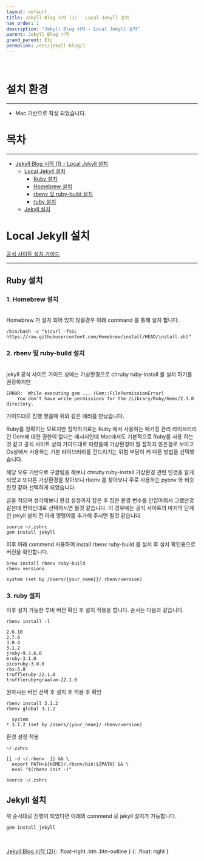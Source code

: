 ```yaml
---
layout: default
title: Jekyll Blog 시작 (1) - Local Jekyll 설치
nav_order: 1
description: "Jekyll Blog 시작 - Local Jekyll 설치"
parent: Jekyll Blog 시작
grand_parent: Etc
permalink: /etc/jekyll-blog/1
---
```


<br>

# 설치 환경

---
 - Mac 기반으로 작성 되었습니다.



# 목차

---
 - [Jekyll Blog 시작 (1) - Local Jekyll 설치](/etc/jekyll-blog/1)
   - [Local Jekyll 설치](/etc/jekyll-blog/1#local-jekyll-설치)
      - [Ruby 설치](/etc/jekyll-blog/1#ruby-설치)
      - [Homebrew 설치](/etc/jekyll-blog/1#1-homebrew-설치)
      - [rbenv 및 ruby-build 설치](/etc/jekyll-blog/1#2-rbenv-및-ruby-build-설치)
      - [ruby 설치](/etc/jekyll-blog/1#3-ruby-설치)
   - [Jekyll 설치](/etc/jekyll-blog/1#jeykill-설치)

# Local Jekyll 설치 
[공식 사이트 설치 가이드](https://jekyllrb.com/docs/installation/macos/)

---

## Ruby 설치

### 1. Homebrew 설치
<br>
Homebrew 가 설치 되어 있지 않을경우 아래 command 를 통해 설치 합니다.

~~~shell
/bin/bash -c "$(curl -fsSL https://raw.githubusercontent.com/Homebrew/install/HEAD/install.sh)"
~~~

### 2. rbenv 및 ruby-build 설치
<br>
jekyll 공식 사이트 가이드 상에는 가상환경으로 chruby ruby-install 를 설치 하기를 권장하지만

~~~shell
ERROR:  While executing gem ... (Gem::FilePermissionError)
    You don't have write permissions for the /Library/Ruby/Gems/2.3.0 directory.
~~~

가이드대로 진행 했을때 위와 같은 에러를 만났습니다.

Ruby를 정확히는 모르지만 짐작하기로는 Ruby 에서 사용하는 패키징 관리 라이브러리인 Gem에 대한 권한이 없다는 메시지인데
Mac에서도 기본적으로 Ruby를 사용 하는것 같고 공식 사이트 상의 가이드대로 따랐을때 가상환경이 잘 잡히지 않은걸로 보이고 
Os상에서 사용하는 기본 라이브러리를 건드리기는 위험 부담이 커 다른 방법을 선택했습니다.

해당 오류 기반으로 구글링을 해보니 chruby ruby-install 가상환경 관련 인것을 알게되었고
또다른 가상환경을 찾아보니 rbenv 를 찾아보니 주로 사용하는 pyenv 와 비슷한것 같아 선택하게 되었습니다.

글을 적으며 생각해보니 환경 설정까지 잡은 후 잡은 환경 변수를 안잡아줘서 그랬던것 같은데 편하신대로 선택하시면 될것 같습니다.
이 경우에는 공식 사이트의 마지막 단계인 jekyll 설치 전 아래 명령어를 추가해 주시면 될것 같습니다.

~~~shell
source ~/.zshrc
gem install jekyll
~~~

이후 아래 commend 사용하여 install rbenv ruby-build 를 설치 후 설치 확인용으로 버전을 확인합니다.

~~~shell
brew install rbenv ruby-build
rbenv versions
~~~
~~~shell
system (set by /Users/{your_name}}/.rbenv/version)
~~~


### 3. ruby 설치
이후 설치 가능한 루비 버전 확인 후 설치 적용을 합니다.
순서는 다음과 같습니다.
~~~shell
rbenv install -l
~~~
~~~shell
2.6.10
2.7.6
3.0.4
3.1.2
jruby-9.3.6.0
mruby-3.1.0
picoruby-3.0.0
rbx-5.0
truffleruby-22.1.0
truffleruby+graalvm-22.1.0
~~~

원하시는 버전 선택 후 설치 후 적용 후 확인
~~~shell
rbenv install 3.1.2
rbenv global 3.1.2
~~~

~~~shell
  system
* 3.1.2 (set by /Users/{your_nmae}/.rbenv/version)
~~~

환경 설정 적용
~~~shell
~/.zshrc
~~~

~~~shell
[[ -d ~/.rbenv  ]] && \
  export PATH=${HOME}/.rbenv/bin:${PATH} && \
  eval "$(rbenv init -)"
~~~

~~~shell
source ~/.zshrc
~~~


## Jekyll 설치
위 순서대로 진행이 되었다면 아래의 commend 로 jekyll 설치가 가능합니다.
~~~shell
gem install jekyll
~~~
<br>

[Jekyll Blog 시작 (2)](/etc/jekyll-blog/2){: .float-right .btn .btn-outline }
{: .float: right }

<br>
<br>
<br>